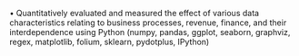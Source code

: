 • Quantitatively evaluated and measured the effect of various data characteristics relating to business processes, revenue, finance, and their interdependence using Python (numpy, pandas, ggplot, seaborn, graphviz, regex, matplotlib, folium, sklearn, pydotplus, IPython)